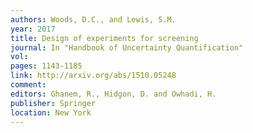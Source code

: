 ```yaml
---
authors: Woods, D.C., and Lewis, S.M.
year: 2017
title: Design of experiments for screening
journal: In "Handbook of Uncertainty Quantification"
vol: 
pages: 1143-1185
link: http://arxiv.org/abs/1510.05248
comment: 
editors: Ghanem, R., Hidgon, D. and Owhadi, H.
publisher: Springer
location: New York 
---
```


